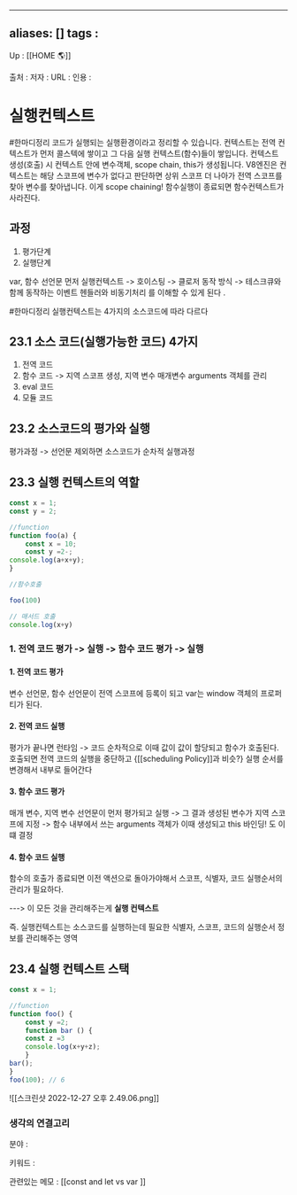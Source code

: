 		 
---
aliases: []
tags : 
---
Up : [[HOME 🌎]]

출처 :
저자 :
URL : 
인용 : 


# 실행컨텍스트 

#한마디정리 
코드가 실행되는 실행환경이라고 정리할 수 있습니다. 컨텍스트는 전역 컨텍스트가 먼저 콜스텍에 쌓이고 그 다음 실행 컨텍스트(함수)들이 쌓입니다. 컨텍스트 생성(호출) 시 컨텍스트 안에 변수객체, scope chain, this가 생성됩니다. V8엔진은 컨텍스트는 해당 스코프에 변수가 없다고 판단하면 상위 스코프 더 나아가 전역 스코프를 찾아 변수를 찾아냅니다. 이게 scope chaining! 함수실행이 종료되면 함수컨텍스트가 사라진다.

## 과정
1. 평가단계 
2. 실행단계 

var, 함수 선언문 먼저 실행컨텍스트 
-> 호이스팅
-> 클로저 동작 방식
-> 테스크큐와 함께 동작하는 이벤트 헨들러와 비동기처리 
를 이해할 수 있게 된다 .

#한마디정리 실행컨텍스트는 4가지의 소스코드에 따라 다르다 

## 23.1 소스 코드(실행가능한 코드) 4가지
1. 전역 코드 
2. 함수 코드
	-> 지역 스코프 생성, 지역 변수 매개변수 arguments 객체를 관리
3. eval 코드 
4. 모듈 코드 


## 23.2 소스코드의 평가와 실행
평가과정 -> 선언문 제외하면 소스코드가 순차적 실행과정


## 23.3 실행 컨텍스트의 역할 
```js
const x = 1;
const y = 2;

//function 
function foo(a) {
	const x = 10;
	const y =2-;
console.log(a+x+y);
}

//함수호출

foo(100)

// 매서드 호출
console.log(x+y)
```

### 1. 전역 코드 평가 -> 실행 -> 함수 코드 평가 -> 실행 

#### 1. 전역 코드 평가
변수 선언문, 함수 선언문이 전역 스코프에 등록이 되고 var는 window 객체의 프로퍼티가 된다.

#### 2. 전역 코드 실행
평가가 끝나면 런타임 -> 코드 순차적으로 이때 값이 값이 할당되고 함수가 호출된다. 호출되면 전역 코드의 실행을 중단하고 {[[scheduling Policy]]과 비슷?} 실행 순서를 변경해서 내부로 들어간다

#### 3. 함수 코드 평가
매개 변수, 지역 변수 선언문이 먼저 평가되고 실행  -> 그 결과 생성된 변수가 지역 스코프에 지정 -> 함수 내부에서 쓰는 arguments 객체가 이때 생성되고 this 바인딩! 도 이떄 결정

#### 4. 함수 코드 실행
함수의 호출가 종료되면 이전 액션으로 돌아가야해서 스코프, 식별자, 코드 실행순서의 관리가 필요하다. 

---> 이 모든 것을 관리해주는게 **실행 컨텍스트**

즉. 실행컨텍스트는 소스코드를 실행하는데 필요한 식별자, 스코프, 코드의 실행순서 정보를 관리해주는 영역 


## 23.4 실행 컨텍스트 스택 

```js
const x = 1;

//function 
function foo() {
	const y =2;
	function bar () {
	const z =3
	console.log(x+y+z);
	}
bar();
}
foo(100); // 6
```

![[스크린샷 2022-12-27 오후 2.49.06.png]]











### 생각의 연결고리
분야 :

키워드 :

관련있는 메모 : [[const and let vs var ]]
